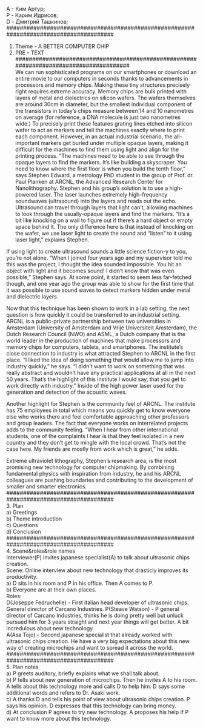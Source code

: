 А - Ким Артур;  
P - Карим Идрисов;  
D - Дмитрий Ташкинов;  
########################################################################################  
1. Theme - A BETTER COMPUTER CHIP  
2. PRE - TEXT
########################################################################################  
We can run sophisticated programs on our smartphones or download an entire movie to our computers in seconds thanks to advancements in processors and memory chips. Making these tiny structures precisely right requires extreme accuracy. Memory chips are bulk printed with layers of metal and dielectrics on silicon wafers. The wafers themselves are around 30cm in diameter, but the smallest individual component of the transistors in today’s chips measure between 14 and 10 nanometres on average (for reference, a DNA molecule is just two nanometres wide.) To precisely print these features grating lines etched into silicon wafer to act as markers and tell the machines exactly where to print each component. However, in an actual industrial scenario, the all-important markers get buried under multiple opaque layers, making it difficult for the machines to find them using light and align for the printing process. “The machines need to be able to see through the opaque layers to find the markers. It’s like building a skyscraper. You need to know where the first floor is when you build the tenth floor,” says Stephen Edward, a metrology PhD student in the group of Prof. dr. Paul Planken at ARCNL, the Advanced Research Center for Nanolithography. Stephen and his group’s solution is to use a high-powered laser. The laser launches extremely high-frequency soundwaves (ultrasound) into the layers and reads out the echo. Ultrasound can travel through layers that light can’t, allowing machines to look through the usually-opaque layers and find the markers. “It’s a bit like knocking on a wall to figure out if there’s a hard object or empty space behind it. The only difference here is that instead of knocking on the wafer, we use laser light to create the sound and “listen” to it using laser light,” explains Stephen.  

If using light to create ultrasound sounds a little science fiction-y to you, you’re not alone. “When I joined four years ago and my supervisor told me this was the project, I thought the idea sounded impossible. You hit an object with light and it becomes sound! I didn’t know that was even possible,” Stephen says. At some point, it started to seem less far-fetched though, and one year ago the group was able to show for the first time that it was possible to use sound waves to detect markers hidden under metal and dielectric layers.  

Now that this technique has been shown to work in a lab setting, the next question is how quickly it could be transferred to an industrial setting. ARCNL is a public-private partnership between two universities in Amsterdam (University of Amsterdam and Vrije Universiteit Amsterdam), the Dutch Research Council (NWO) and ASML, a Dutch company that is the world leader in the production of machines that make processors and memory chips for computers, tablets, and smartphones. The institute’s close connection to industry is what attracted Stephen to ARCNL in the first place. “I liked the idea of doing something that would allow me to jump into industry quickly,” he says. “I didn’t want to work on something that was really abstract and wouldn’t have any practical applications at all in the next 50 years. That’s the highlight of this institute I would say, that you get to work directly with industry.” Inside of the high power laser used for the generation and detection of the acoustic waves.  

Another highlight for Stephen is the community feel of ARCNL. The institute has 75 employees in total which means you quickly get to know everyone else who works there and feel comfortable approaching other professors and group leaders. The fact that everyone works on interrelated projects adds to the community feeling. “When I hear from other international students, one of the complaints I hear is that they feel isolated in a new country and they don’t get to mingle with the local crowd. That’s not the case here. My friends are mostly from work which is great,” he adds.   

Extreme ultraviolet lithography, Stephen’s research area, is the most promising new technology for computer chipmaking. By combining fundamental physics with inspiration from industry, he and his ARCNL colleagues are pushing boundaries and contributing to the development of smaller and smarter electronics.   
########################################################################################  
3. Plan  
a) Greetings  
b) Theme introduction  
c) Questions  
d) Conclusion
########################################################################################  
4. Scene&roles&role names  
Interviewer(P) invites japanese specialist(A) to talk about ultrasonic chips creation.   
Scene: Online interview about new technology that drasticly improves its productivity.  
a) D sits in his room and P in his office. Then A comes to P.  
b) Everyone are at their own places.  
Roles:  
D(Joseppe Fedruchelle) - First italian head developer of ultrasonic chips. General director of Carcano Industries.
P(Steave Watson) - P general director of Carcano Industries, thinks he is doing pretty well but unluck pursued him for 3 years straight and next year things will get better. A bit incredulous about new technology.  
A(Asa Tojo) - Second japanese specialist that already worked with ultrasonic chips creation. He have a very big expectations about this new way of creating microchips and want to spread it across the world.  
########################################################################################  
5. Plan notes  
a) P greets auditory, briefly explains what we shall talk about.  
b) P tells about new generation of microchips. Then he invites A to his room. A tells about this technology more and calls D to help him. D says some additional words and refers to Dr. Asaki work.   
c) A thanks D and tells his point of view about ultrasonic chips creation. P says his opinion. D expresses that this technology can bring money.   
d) At conclusion P agrees to try new technology. A proposes his help if P want to know more about this technology.
